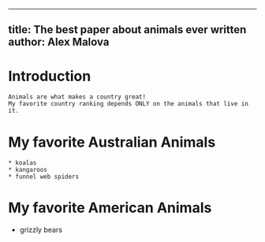 ---
title: The best paper about animals ever written
author: Alex Malova
  ---
# Introduction

    Animals are what makes a country great!
    My favorite country ranking depends ONLY on the animals that live in it.

# My favorite Australian Animals

    * koalas
    * kangaroos
    * funnel web spiders

# My favorite American Animals

* grizzly bears
